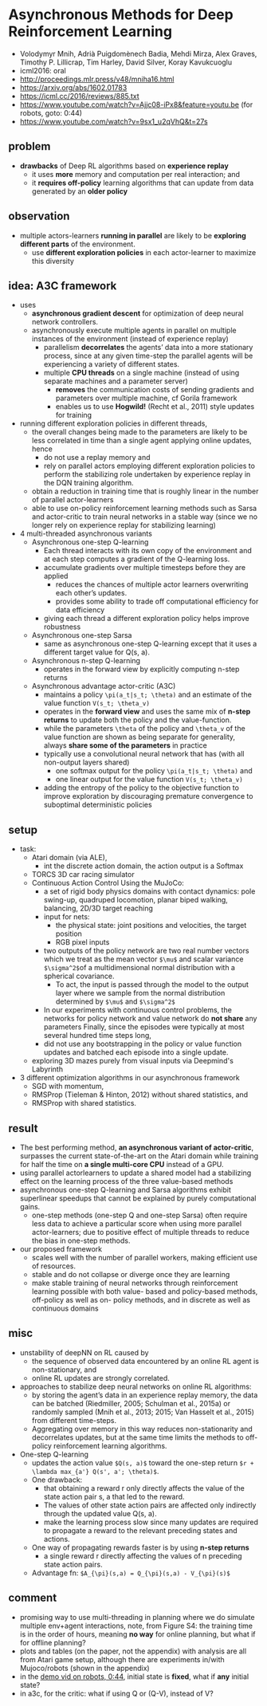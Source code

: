 # Asynchronous Methods for Deep Reinforcement Learning
* Volodymyr Mnih, Adrià Puigdomènech Badia, Mehdi Mirza, Alex Graves, Timothy P. Lillicrap, Tim Harley, 
  David Silver, Koray Kavukcuoglu
* icml2016: oral
* http://proceedings.mlr.press/v48/mniha16.html
* https://arxiv.org/abs/1602.01783
* https://icml.cc/2016/reviews/885.txt
* https://www.youtube.com/watch?v=Ajjc08-iPx8&feature=youtu.be (for robots, goto: 0:44)
* https://www.youtube.com/watch?v=9sx1_u2qVhQ&t=27s

## problem
* **drawbacks** of Deep RL algorithms based on **experience replay**
  * it uses **more** memory and computation per real interaction; and 
  * it **requires off-policy** learning algorithms that can update from data generated by an **older policy**

## observation
* multiple actors-learners **running in parallel** are likely to be **exploring different parts** of the environment.
  * use **different exploration policies** in each actor-learner to maximize this diversity
  
## idea: A3C framework
* uses 
  * **asynchronous gradient descent** for  optimization of deep neural network controllers.
  * asynchronously execute multiple agents in parallel on multiple instances of the environment
    (instead of experience replay)
    * parallelism **decorrelates** the agents’ data into a more stationary process, since 
      at any given time-step the parallel agents will be experiencing a variety of different states.
    * multiple **CPU threads** on a single machine (instead of using separate machines and a parameter server)
      * **removes** the communication costs of sending gradients and parameters over multiple machine, cf Gorila framework
      * enables us to use **Hogwild!** (Recht et al., 2011) style updates for training
* running different exploration policies in different threads, 
  * the overall changes being made to the parameters are likely to be less correlated in time 
    than a single agent applying online updates, hence
    * do not use a replay memory and 
    * rely on parallel actors employing different exploration policies to perform the stabilizing role 
      undertaken by experience replay in the DQN training algorithm. 
  * obtain a reduction in training time that is roughly linear in the number of parallel actor-learners
  * able to use on-policy reinforcement learning methods such as Sarsa and actor-critic to 
    train neural networks in a stable way (since we no longer rely on experience replay for stabilizing learning)
* 4 multi-threaded asynchronous variants
  * Asynchronous one-step Q-learning
    * Each thread interacts with its own copy of the environment and 
      at each step computes a gradient of the Q-learning loss.
    * accumulate gradients over multiple timesteps before they are applied
      * reduces the chances of multiple actor learners overwriting each other’s updates. 
      * provides some ability to trade off computational efficiency for data efficiency
    * giving each thread a different exploration policy helps improve robustness  
  * Asynchronous one-step Sarsa
    * same as asynchronous one-step Q-learning except that it uses a different target value for Q(s, a).
  * Asynchronous n-step Q-learning
    * operates in the forward view by explicitly computing n-step returns
  * Asynchronous advantage actor-critic (A3C)
    * maintains a policy `\pi(a_t|s_t; \theta)`  and an estimate of the value function `V(s_t; \theta_v)` 
    * operates in the **forward view** and uses the same mix of **n-step returns** to 
      update both the policy and the value-function.
    * while the parameters `\theta` of the policy and `\theta_v` of the value function are 
      shown as being separate for generality, always **share some of the parameters** in practice    
    * typically use a convolutional neural network that has (with all non-output layers shared)
      * one softmax output for the policy `\pi(a_t|s_t; \theta)` and 
      * one linear output for the value function `V(s_t; \theta_v)` 
    * adding the entropy of the policy to the objective function to improve exploration by 
      discouraging premature convergence to suboptimal deterministic policies

## setup
* task: 
  * Atari domain (via ALE), 
    * int the discrete action domain, the action output is a Softmax
  * TORCS 3D car racing simulator
  * Continuous Action Control Using the MuJoCo: 
    * a set of rigid body physics domains with contact dynamics:
      pole swing-up, quadruped locomotion, planar biped walking, balancing, 2D/3D target reaching
    * input for nets: 
      * the physical state: joint positions and velocities, the target position
      * RGB pixel inputs
    * two outputs of the policy network are two real number vectors which we treat as 
      the mean vector `$\mu$` and scalar variance `$\sigma^2$`of a multidimensional normal distribution with 
      a spherical covariance. 
      * To act, the input is passed through the model to the output layer where 
        we sample from the normal distribution determined by `$\mu$` and `$\sigma^2$`    
     * In our experiments with continuous control problems, 
       the networks for policy network and value network do **not share** any parameters
       Finally, since the episodes were typically at most several hundred time steps long,
     * did not use any bootstrapping in the policy or value function updates and 
       batched each episode into a single update.
  * exploring 3D mazes purely from visual inputs via Deepmind's Labyrinth
* 3 different optimization algorithms in our asynchronous framework
  * SGD with momentum, 
  * RMSProp (Tieleman & Hinton, 2012) without shared statistics, and 
  * RMSProp with shared statistics.

## result
* The best performing method, **an asynchronous variant of actor-critic**, surpasses
  the current state-of-the-art on the Atari domain while training for
  half the time on **a single multi-core CPU** instead of a GPU.
* using parallel actorlearners to update a shared model had
  a stabilizing effect on the learning process of the three value-based methods
* asynchronous one-step Q-learning and Sarsa algorithms exhibit superlinear speedups that 
  cannot be explained by purely computational gains. 
  * one-step methods (one-step Q and one-step Sarsa) often require less data to 
    achieve a particular score when using more parallel actor-learners;
    due to positive effect of multiple threads to reduce the bias in one-step methods. 
* our proposed framework 
  * scales well with the number of parallel workers, making efficient use of resources.
  * stable and do not collapse or diverge once they are learning
  * make stable training of neural networks through reinforcement learning possible with 
    both value- based and policy-based methods, off-policy as well as on- policy methods, and 
    in discrete as well as continuous domains
  
## misc
* unstability of deepNN on RL caused by
  * the sequence of observed data encountered by an online RL agent is non-stationary, and 
  * online RL updates are strongly correlated.
* approaches to stabilize deep neural networks on online RL algorithms:
  * by storing the agent’s data in an experience replay memory, 
    the data can be batched (Riedmiller, 2005; Schulman et al., 2015a) or 
    randomly sampled (Mnih et al., 2013; 2015; Van Hasselt et al., 2015) from different time-steps. 
  * Aggregating over memory in this way reduces non-stationarity and decorrelates updates, but 
    at the same time limits the methods to off-policy reinforcement learning algorithms.
* One-step Q-learning
  * updates the action value `$Q(s, a)$` toward the one-step return `$r + \lambda max_{a'} Q(s', a'; \theta)$`. 
  * One drawback:
    * that obtaining a reward r only directly affects the value of the state action pair s, a that led to the reward. 
    * The values of other state action pairs are affected only indirectly through the updated value Q(s, a). 
    * make the learning process slow since many updates are required to propagate a reward to 
      the relevant preceding states and actions.
  * One way of propagating rewards faster is by using **n-step returns**
    * a single reward r directly affecting the values of n preceding state action pairs.
  * Advantage fn: `$A_{\pi}(s,a) = Q_{\pi}(s,a) - V_{\pi}(s)$`
    
 ## comment
 * promising way to use multi-threading in planning where we do simulate multiple env+agent interactions,
   note, from Figure S4: the training time is in the order of hours, meaning **no way** for online planning, 
   but what if for offline planning? 
 * plots and tables (on the paper, not the appendix) with analysis are all from Atari game setup, 
   although there are experiments in/with Mujoco/robots (shown in the appendix)
 * in the [demo vid on robots, 0:44](https://www.youtube.com/watch?v=Ajjc08-iPx8&feature=youtu.be), 
    initial state is **fixed**, what if **any** initial state?
 * in a3c, for the critic: what if using Q or (Q-V), instead of V?

